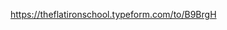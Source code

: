 https://theflatironschool.typeform.com/to/B9BrgH

<!-- User
has_one :client
has_one :maker

Maker
belongs_to :user
has_many :projects
has_many :clients, through: projects

Client
belongs_to :user
has_many :projects
has_many :makers, through: projects

Project
belongs_to :maker
belongs_to :client
Name
Price
Notes

M
Scope :completed, -> {where(status: “completed”)}

C
@completed_projects = current_user.maker.projects.completed

V
<%= @completed_projects.each …. %> -->

